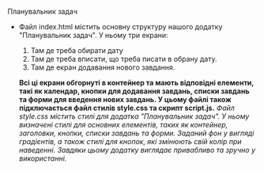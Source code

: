 Планувальник задач
* Файл index.html містить основну структуру нашого додатку "Планувальник задач". У ньому три екрани:
  1. Там де треба обирати дату
  1. Там де треба вписати, що треба писати в обрану дату.
  1. Там де екран додавання нового завдання.
  
  __Всі ці екрани обгорнуті в контейнер та мають відповідні елементи, такі як календар, кнопки для додавання завдань, списки завдань та форми для введення нових 
  завдань. У цьому файлі також підключається файл стилів style.css та скрипт script.js.__
  *Файл style.css містить стилі для додатка "Планувальник задач". У ньому визначені стилі для основних елементів, таких як контейнер, заголовки, кнопки, списки завдань та форми. Заданий фон у вигляді градієнтів, а також стилі для кнопок, які змінюють свій колір при наведенні. Завдяки цьому додатку виглядає привабливо та зручно у використанні.*
